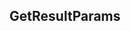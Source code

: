 ## GetResultParams


<ParamField path="columns" type="">

</ParamField>
<ParamField path="filters" type="">

</ParamField>
<ParamField path="limit" type="">

</ParamField>
<ParamField path="offset" type="">

</ParamField>
<ParamField path="query_parameters" type="">

</ParamField>
<ParamField path="sample_count" type="">

</ParamField>
<ParamField path="sort_by" type="">

</ParamField>
